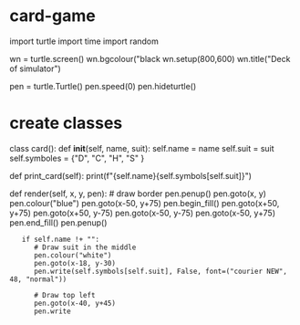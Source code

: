 # card-game

import turtle
import time
import random

wn = turtle.screen()
wn.bgcolour("black
wn.setup(800,600)
wn.title("Deck of simulator")

pen = turtle.Turtle()
pen.speed(0)
pen.hideturtle()

# create classes
class card():
    def __init__(self, name, suit):
        self.name = name
        self.suit = suit
        self.symboles = {"D", "C", "H", "S" }
        
   def print_card(self):
       print(f"{self.name}{self.symbols[self.suit]}")
       
   def render(self, x, y, pen):
       # draw border
       pen.penup()
       pen.goto(x, y)
       pen.colour("blue")
       pen.goto(x-50, y+75)
       pen.begin_fill()
       pen.goto(x+50, y+75)
       pen.goto(x+50, y-75)
       pen.goto(x-50, y-75)
       pen.goto(x-50, y+75)
       pen.end_fill()
       pen.penup()
       
       if self.name !+ "":
          # Draw suit in the middle
          pen.colour("white")
          pen.goto(x-18, y-30)
          pen.write(self.symbols[self.suit], False, font=("courier NEW", 48, "normal"))
          
          # Draw top left
          pen.goto(x-40, y+45)
          pen.write
